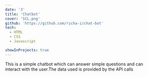 ```yaml
---
date: '3'
title: 'Chatbot'
cover: 'SCL.png'
github: 'https://github.com/richa-i/chat-bot'
tech:
  - HTML
  - CSS
  - Javascript

showInProjects: true
---
```


This is a simple chatbot which can answer simple questions and can interact with the user.The data used is provided by the API calls
